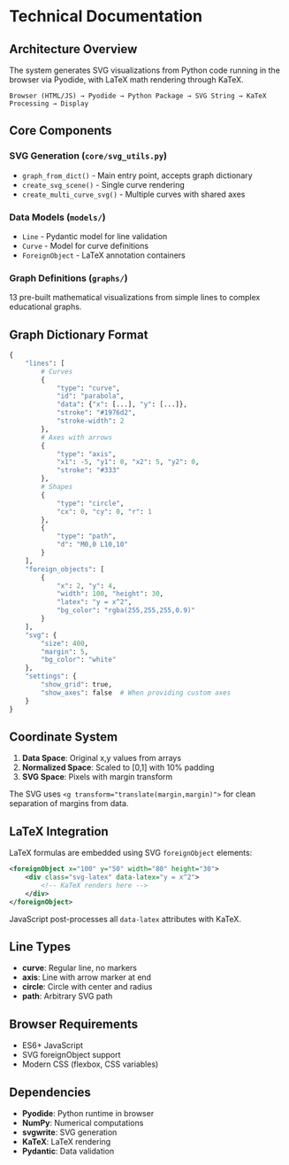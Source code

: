 # Technical Documentation

## Architecture Overview

The system generates SVG visualizations from Python code running in the browser via Pyodide, with LaTeX math rendering through KaTeX.

```
Browser (HTML/JS) → Pyodide → Python Package → SVG String → KaTeX Processing → Display
```

## Core Components

### SVG Generation (`core/svg_utils.py`)
- `graph_from_dict()` - Main entry point, accepts graph dictionary
- `create_svg_scene()` - Single curve rendering
- `create_multi_curve_svg()` - Multiple curves with shared axes

### Data Models (`models/`)
- `Line` - Pydantic model for line validation
- `Curve` - Model for curve definitions
- `ForeignObject` - LaTeX annotation containers

### Graph Definitions (`graphs/`)
13 pre-built mathematical visualizations from simple lines to complex educational graphs.

## Graph Dictionary Format

```python
{
    "lines": [
        # Curves
        {
            "type": "curve",
            "id": "parabola",
            "data": {"x": [...], "y": [...]},
            "stroke": "#1976d2",
            "stroke-width": 2
        },
        # Axes with arrows
        {
            "type": "axis",
            "x1": -5, "y1": 0, "x2": 5, "y2": 0,
            "stroke": "#333"
        },
        # Shapes
        {
            "type": "circle",
            "cx": 0, "cy": 0, "r": 1
        },
        {
            "type": "path",
            "d": "M0,0 L10,10"
        }
    ],
    "foreign_objects": [
        {
            "x": 2, "y": 4,
            "width": 100, "height": 30,
            "latex": "y = x^2",
            "bg_color": "rgba(255,255,255,0.9)"
        }
    ],
    "svg": {
        "size": 400,
        "margin": 5,
        "bg_color": "white"
    },
    "settings": {
        "show_grid": true,
        "show_axes": false  # When providing custom axes
    }
}
```

## Coordinate System

1. **Data Space**: Original x,y values from arrays
2. **Normalized Space**: Scaled to [0,1] with 10% padding
3. **SVG Space**: Pixels with margin transform

The SVG uses `<g transform="translate(margin,margin)">` for clean separation of margins from data.

## LaTeX Integration

LaTeX formulas are embedded using SVG `foreignObject` elements:

```xml
<foreignObject x="100" y="50" width="80" height="30">
    <div class="svg-latex" data-latex="y = x^2">
        <!-- KaTeX renders here -->
    </div>
</foreignObject>
```

JavaScript post-processes all `data-latex` attributes with KaTeX.

## Line Types

- **curve**: Regular line, no markers
- **axis**: Line with arrow marker at end
- **circle**: Circle with center and radius
- **path**: Arbitrary SVG path

## Browser Requirements

- ES6+ JavaScript
- SVG foreignObject support
- Modern CSS (flexbox, CSS variables)

## Dependencies

- **Pyodide**: Python runtime in browser
- **NumPy**: Numerical computations
- **svgwrite**: SVG generation
- **KaTeX**: LaTeX rendering
- **Pydantic**: Data validation
